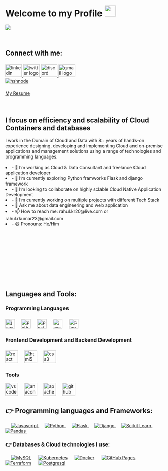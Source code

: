 
<h1 text-align="center"><b>Welcome to my Profile </b><img src="https://media.giphy.com/media/hvRJCLFzcasrR4ia7z/giphy.gif" width="35"></h1>
<p text-align="center">
<a href="https://github.com/DenverCoder1/readme-typing-svg"><img src="https://readme-typing-svg.herokuapp.com?font=Time+New+Roman&color=cyan&size=32&center=true&vCenter=true&width=600&height=100&lines=Welcome+to+my+github+page..&hearts;++;++Cloud+n+Data+Consultant,;WebApp+Developer,;AI+Engineer,;LLM+Researcher,;Love+to+Explore..&hearts"></a>
</p>
<br>
<h2 align="left">Connect with me:</h2>

###

<div align="left">
  <a href="https://www.linkedin.com/in/yash-m-31033121b/" target="_blank">
    <img src="https://raw.githubusercontent.com/maurodesouza/profile-readme-generator/master/src/assets/icons/social/linkedin/default.svg" width="52" height="40" alt="linkedin logo"  />
  </a>
  <a href="https://twitter.com/YashMenaria_" target="_blank">
    <img src="https://raw.githubusercontent.com/maurodesouza/profile-readme-generator/master/src/assets/icons/social/twitter/default.svg" width="52" height="40" alt="twitter logo"  />
  </a>
  <a href="https://discord.com/mr_123" target="_blank">
    <img src="https://raw.githubusercontent.com/maurodesouza/profile-readme-generator/master/src/assets/icons/social/discord/default.svg" width="52" height="40" alt="discord logo"  />
  </a>
  <a href="yashmenaria2005@gmail.com" target="_blank">
    <img src="https://raw.githubusercontent.com/maurodesouza/profile-readme-generator/master/src/assets/icons/social/gmail/default.svg" width="52" height="40" alt="gmail logo"  />
  </a>
</div>

<a href="https://linkedin.com/in/rahul-vats1" target="_blank">
<a href="https://rvats20.hashnode.dev" target="_blank">
<img src=https://img.shields.io/badge/hashnode-%2300acee.svg?color=2962FF&style=for-the-badge&logo=hashnode&logoColor=white alt=hshnode style="margin-bottom: 5px;" />
</a>
<br />
<br />
<a href="https://drive.google.com/file/d/14dp0FUWG9xykgag66wU1T2rmeoj6p4dl/view?usp=sharing" button class="btn"><i class="fa fa-download"></i> My Resume </a>
<br />
<br />
<br />
<h2> I focus on efficiency and scalability of Cloud Containers and databases</h2>
I work in the Domain of Cloud and Data with 8+ years of hands-on experience designing, developing and implementing Cloud and on-premise applications and management solutions using a range of technologies and programming languages.
<br />
<br />






<li>- 🔭 I’m working as Cloud & Data Consultant and freelance Cloud application developer </li>
<li>- 🌱 I’m currently exploring Python framworks Flask and django framework </li>
<li>- 👯 I’m looking to collaborate on highly sclable Cloud Native Application Development</li>
<li>- 🤔 I’m currently working on multiple projects with different Tech Stack</li>
<li>- 💬 Ask me about data engineering and web application</li>
<li>- 📫 How to reach me: rahul.kr20@live.com or rahul.rkumar23@gmail.com</li>
<li>- 😄 Pronouns: He/Him</li>


<br />
<br />


<br />
<br />



<br />
<br />
<br />
<br />
<br />
<br />



<h2 align="left">Languages and Tools:</h2>

###

<h3 align="left">Programming Languages</h3>

###

<div align="left">
  <img src="https://cdn.jsdelivr.net/gh/devicons/devicon/icons/javascript/javascript-original.svg" height="30" alt="javascript logo"  />
  <img width="12" />
  <img src="https://cdn.jsdelivr.net/gh/devicons/devicon/icons/python/python-original.svg" height="30" alt="python logo"  />
  <img width="12" />
  <img src="https://cdn.jsdelivr.net/gh/devicons/devicon/icons/cplusplus/postgreSQL-original.svg" height="30" alt="postgreSQL logo"  />
  <img width="12" />
  <img src="https://cdn.jsdelivr.net/gh/devicons/devicon/icons/java/java-original.svg" height="30" alt="java logo"  />
  <img width="12" />
  <img src="https://cdn.jsdelivr.net/gh/devicons/devicon/icons/c/c-original.svg" height="30" alt="c logo"  />
</div>

###

<h3 align="left">Frontend Development and Backend Development</h3>

###

<div align="left">
  <img src="https://cdn.jsdelivr.net/gh/devicons/devicon/icons/react/react-original.svg" height="40" alt="react logo"  />
  <img width="12" />
  <img src="https://cdn.jsdelivr.net/gh/devicons/devicon/icons/html5/html5-original.svg" height="40" alt="html5 logo"  />
  <img width="12" />
  <img src="https://cdn.jsdelivr.net/gh/devicons/devicon/icons/css3/css3-original.svg" height="40" alt="css3 logo"  />
</div>

###

<h3 align="left">Tools</h3>

<div align="left">
  <img src="https://cdn.jsdelivr.net/gh/devicons/devicon/icons/vscode/vscode-original.svg" height="40" alt="vscode logo"  />
  <img width="12" />
  <img src="https://cdn.jsdelivr.net/gh/devicons/devicon/icons/anaconda/anaconda-original.svg" height="40" alt="anaconda logo"  />
  <img width="12" />
  <img src="https://cdn.jsdelivr.net/gh/devicons/devicon/icons/apache/apache-original.svg" height="40" alt="apache logo"  />
  <img width="12" />
  <img src="https://cdn.jsdelivr.net/gh/devicons/devicon/icons/github/github-original.svg" height="40" alt="github logo"  />
</div>

###
## 👉 Programming languages and Frameworks:
<p text-align="left"> 
  &emsp;
  <a href="https://js.dev/">
  <img alt="Javascript" src="https://img.shields.io/badge/Javascript-0175C2?style=for-the-badge&logo=javascript&logoColor=white"/>
  </a>
  &emsp;
  <a href="https://python.org/">
  <img alt="Python" src="https://img.shields.io/badge/Python-FFD43B?style=for-the-badge&logo=python&logoColor=darkgreen"/>
  </a>
  &emsp;
  <a href="https://flask.dev/" target="_blank"> 
  <img alt="Flask" src="https://img.shields.io/badge/Flask-02569B?style=for-the-badge&logo=flask&logoColor=white">
  </a>
  &emsp; 
  <a href="https://www.djangoproject.com/" target="_blank"> 
  <img alt="Django" src="https://img.shields.io/badge/Django-FF6F00?style=for-the-badge&logo=Dgango&logoColor=black">
  </a>   
  &emsp;
  <a href="https://scikit-learn.org/" target="_blank">
  <img alt="Scikit Learn" src="https://img.shields.io/badge/scikit_learn-F7931E?style=for-the-badge&logo=scikit-learn&logoColor=white">
  </a> 
    &emsp;
  <a href="https://pandas.pydata.org/" target="_blank"> 
  <img alt="Pandas" src="https://img.shields.io/badge/Pandas-D00000?style=for-the-badge&logo=Pandas&logoColor=white"/>
  </a>
  &emsp;
</p>

### 👉 Databases & Cloud technologies I use:
<p text-align="left">
  &emsp;
    <a href="https://www.mysql.com/"><img alt="MySQL" src="https://img.shields.io/badge/MySQL-00000F?style=for-the-badge&logo=mysql&logoColor=white"></a>
  &emsp;
    <a href="https://kubernetes.io/"><img alt="Kubernetes" src="https://img.shields.io/badge/Kubernetes-0000FF?style=for-the-badge&logo=kubernetes&logoColor=white"></a>
  &emsp;
    <a href="https://www.docker.com/"><img alt="Docker" src ="https://img.shields.io/badge/Docker-E5F2FC?style=for-the-badge&logo=docker&logoColor=blue"></a>
  &emsp;
    <a href="https://www.github.com"><img alt="GitHub Pages" src="https://img.shields.io/badge/GitHub-100000?style=for-the-badge&logo=github&logoColor=white"></a>
  &emsp;
    <a href="https://www.terraform.io/"><img alt="Terraform" src ="https://img.shields.io/badge/terraform-0175C2?style=for-the-badge&logo=firebase&logoColor=Purple"></a>
  &emsp;
    <a href="https://www.postgresql.org//"><img alt="Postgresql" src ="https://img.shields.io/badge/postgresql-E5F2FC?style=for-the-badge&logo=postgresql&logoColor=black"></a>
    
</p>


